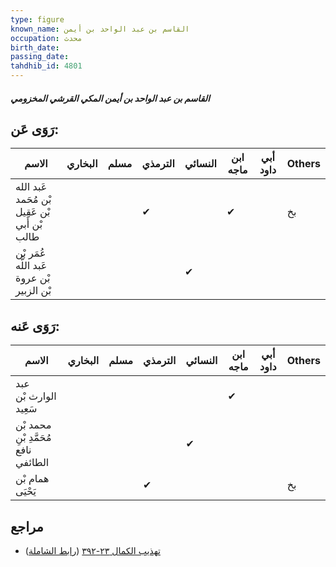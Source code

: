 ```yaml
---
type: figure
known_name: القاسم بن عبد الواحد بن أيمن
occupation: محدث
birth_date:
passing_date:
tahdhib_id: 4801
---
```

##### القاسم بن عبد الواحد بن أيمن المكي القرشي المخزومي

## رَوَى عَن:
| الاسم                                         | البخاري | مسلم | الترمذي | النسائي | ابن ماجه | أبي داود | Others |
| --------------------------------------------- | ------- | ---- | ------- | ------- | -------- | -------- | ------ |
| عَبد الله بْن مُحَمد بْن عَقِيل بْن أَبي طالب |         |      | ✔       |         | ✔        |          | بخ     |
| عُمَر بْن عَبد اللَّه بْن عروة بْن الزبير     |         |      |         | ✔       |          |          |        |
## رَوَى عَنه:
| الاسم                                | البخاري | مسلم | الترمذي | النسائي | ابن ماجه | أبي داود | Others |
| ------------------------------------ | ------- | ---- | ------- | ------- | -------- | -------- | ------ |
| عبد الوارث بْن سَعِيد                |         |      |         |         | ✔        |          |        |
| محمد بْن مُحَمَّدِ بْنِ نافع الطائفي |         |      |         | ✔       |          |          |        |
| همام بْن يَحْيَى                     |         |      | ✔       |         |          |          | بخ     |
## مراجع
- [تهذيب الكمال ٢٣-٣٩٢](obsidian://open?vault=Tahdhib-al-Kamal&file=Figures/٤٨٠١-القاسم%20بن%20عبد%20الواحد%20بن%20أيمن%20المكي%20القرشي%20المخزومي) ([رابط الشاملة](https://shamela.ws/book/3722/12279))